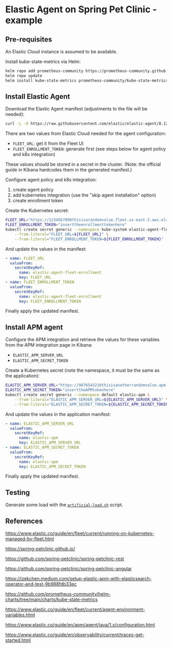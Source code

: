 # Elastic Agent on Spring Pet Clinic - example

## Pre-requisites

An Elastic Cloud instance is assumed to be available.

Install kube-state-metrics via Helm:

```sh
helm repo add prometheus-community https://prometheus-community.github.io/helm-charts
helm repo update
helm install kube-state-metrics prometheus-community/kube-state-metrics -n kube-system
```

## Install Elastic Agent

Download the Elastic Agent manifest (adjustments to the file will be needed):

```sh
curl -L -O https://raw.githubusercontent.com/elastic/elastic-agent/8.12/deploy/kubernetes/elastic-agent-managed-kubernetes.yaml
```

There are two values from Elastic Cloud needed for the agent configuration:

- `FLEET_URL`: get it from the Fleet UI
- `FLEET_ENROLLMENT_TOKEN`: generate first (see steps below for agent policy and
  k8s integration)

These values should be stored in a secret in the cluster. (Note: the official
guide in Kibana hardcodes them in the generated manifest.)

Configure agent policy and k8s integration:

1. create agent policy
2. add kubernetes integration (use the "skip agent installation" option)
3. create enrollment token

Create the Kubernetes secret:

```sh
FLEET_URL="https://1234567890thisisarandomvalue.fleet.us-east-2.aws.elastic-cloud.com:443" # example
FLEET_ENROLLMENT_TOKEN="inserttheenrollmenttokenhere"
kubectl create secret generic --namespace kube-system elastic-agent-fleet-enrollment \
    --from-literal="FLEET_URL=${FLEET_URL}" \
    --from-literal="FLEET_ENROLLMENT_TOKEN=${FLEET_ENROLLMENT_TOKEN}"
```

And update the values in the manifest:

```yaml
- name: FLEET_URL
  valueFrom:
    secretKeyRef:
      name: elastic-agent-fleet-enrollment
      key: FLEET_URL
- name: FLEET_ENROLLMENT_TOKEN
  valueFrom:
    secretKeyRef:
      name: elastic-agent-fleet-enrollment
      key: FLEET_ENROLLMENT_TOKEN
```

Finally apply the updated manifest.

## Install APM agent

Configure the APM integration and retrieve the values for these variables from
the APM integration page in Kibana:

- `ELASTIC_APM_SERVER_URL`
- `ELASTIC_APM_SECRET_TOKEN`

Create a Kubernetes secret (note the namespace, it must be the same as the
application):

```sh
ELASTIC_APM_SERVER_URL="https://9876543210thisisanotherrandomvalue.apm.us-east-2.aws.elastic-cloud.com:443" # example
ELASTIC_APM_SECRET_TOKEN="inserttheAPMtokenhere"
kubectl create secret generic --namespace default elastic-apm \
    --from-literal="ELASTIC_APM_SERVER_URL=${ELASTIC_APM_SERVER_URL}" \
    --from-literal="ELASTIC_APM_SECRET_TOKEN=${ELASTIC_APM_SECRET_TOKEN}"
```

And update the values in the application manifest:

```yaml
- name: ELASTIC_APM_SERVER_URL
  valueFrom:
    secretKeyRef:
      name: elastic-apm
      key: ELASTIC_APM_SERVER_URL
- name: ELASTIC_APM_SECRET_TOKEN
  valueFrom:
    secretKeyRef:
      name: elastic-apm
      key: ELASTIC_APM_SECRET_TOKEN
```

Finally apply the updated manifest.

## Testing

Generate some load with the [`artificial-load.sh`](artificial-load.sh) script.

## References

<https://www.elastic.co/guide/en/fleet/current/running-on-kubernetes-managed-by-fleet.html>

<https://spring-petclinic.github.io/>

<https://github.com/spring-petclinic/spring-petclinic-rest>

<https://github.com/spring-petclinic/spring-petclinic-angular>

<https://izekchen.medium.com/setup-elastic-apm-with-elasticsearch-operator-and-test-9b988fdb33ec>

<https://github.com/prometheus-community/helm-charts/tree/main/charts/kube-state-metrics>

<https://www.elastic.co/guide/en/fleet/current/agent-environment-variables.html>

<https://www.elastic.co/guide/en/apm/agent/java/1.x/configuration.html>

<https://www.elastic.co/guide/en/observability/current/traces-get-started.html>

